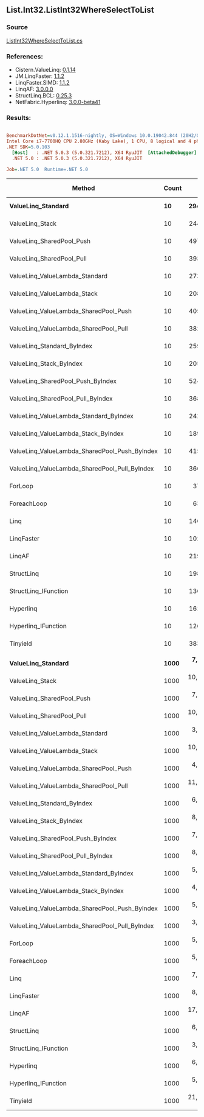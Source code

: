 ﻿## List.Int32.ListInt32WhereSelectToList

### Source
[ListInt32WhereSelectToList.cs](../LinqBenchmarks/List/Int32/ListInt32WhereSelectToList.cs)

### References:
- Cistern.ValueLinq: [0.1.14](https://www.nuget.org/packages/Cistern.ValueLinq/0.1.14)
- JM.LinqFaster: [1.1.2](https://www.nuget.org/packages/JM.LinqFaster/1.1.2)
- LinqFaster.SIMD: [1.1.2](https://www.nuget.org/packages/LinqFaster.SIMD/1.0.3)
- LinqAF: [3.0.0.0](https://www.nuget.org/packages/LinqAF/3.0.0.0)
- StructLinq.BCL: [0.25.3](https://www.nuget.org/packages/StructLinq.BCL/0.25.3)
- NetFabric.Hyperlinq: [3.0.0-beta41](https://www.nuget.org/packages/NetFabric.Hyperlinq/3.0.0-beta41)

### Results:
``` ini

BenchmarkDotNet=v0.12.1.1516-nightly, OS=Windows 10.0.19042.844 (20H2/October2020Update)
Intel Core i7-7700HQ CPU 2.80GHz (Kaby Lake), 1 CPU, 8 logical and 4 physical cores
.NET SDK=5.0.103
  [Host]   : .NET 5.0.3 (5.0.321.7212), X64 RyuJIT  [AttachedDebugger]
  .NET 5.0 : .NET 5.0.3 (5.0.321.7212), X64 RyuJIT

Job=.NET 5.0  Runtime=.NET 5.0  

```
|                                        Method | Count |         Mean |      Error |     StdDev | Ratio | RatioSD |  Gen 0 | Gen 1 | Gen 2 | Allocated |
|---------------------------------------------- |------ |-------------:|-----------:|-----------:|------:|--------:|-------:|------:|------:|----------:|
|                            **ValueLinq_Standard** |    **10** |    **294.81 ns** |   **1.857 ns** |   **1.646 ns** |  **7.78** |    **0.10** | **0.0200** |     **-** |     **-** |      **64 B** |
|                               ValueLinq_Stack |    10 |    244.57 ns |   0.738 ns |   0.654 ns |  6.46 |    0.07 | 0.0200 |     - |     - |      64 B |
|                     ValueLinq_SharedPool_Push |    10 |    497.38 ns |   1.982 ns |   1.655 ns | 13.12 |    0.16 | 0.0200 |     - |     - |      64 B |
|                     ValueLinq_SharedPool_Pull |    10 |    393.81 ns |   2.053 ns |   1.715 ns | 10.39 |    0.10 | 0.0200 |     - |     - |      64 B |
|                ValueLinq_ValueLambda_Standard |    10 |    273.81 ns |   1.308 ns |   1.092 ns |  7.22 |    0.07 | 0.0200 |     - |     - |      64 B |
|                   ValueLinq_ValueLambda_Stack |    10 |    208.82 ns |   0.866 ns |   0.810 ns |  5.51 |    0.07 | 0.0203 |     - |     - |      64 B |
|         ValueLinq_ValueLambda_SharedPool_Push |    10 |    405.00 ns |   3.277 ns |   3.065 ns | 10.68 |    0.12 | 0.0200 |     - |     - |      64 B |
|         ValueLinq_ValueLambda_SharedPool_Pull |    10 |    382.94 ns |   3.375 ns |   3.157 ns | 10.10 |    0.12 | 0.0200 |     - |     - |      64 B |
|                    ValueLinq_Standard_ByIndex |    10 |    259.82 ns |   1.522 ns |   1.349 ns |  6.86 |    0.07 | 0.0200 |     - |     - |      64 B |
|                       ValueLinq_Stack_ByIndex |    10 |    205.46 ns |   0.925 ns |   0.772 ns |  5.42 |    0.05 | 0.0203 |     - |     - |      64 B |
|             ValueLinq_SharedPool_Push_ByIndex |    10 |    524.77 ns |   2.032 ns |   1.801 ns | 13.86 |    0.13 | 0.0200 |     - |     - |      64 B |
|             ValueLinq_SharedPool_Pull_ByIndex |    10 |    368.77 ns |   1.378 ns |   1.222 ns |  9.74 |    0.11 | 0.0200 |     - |     - |      64 B |
|        ValueLinq_ValueLambda_Standard_ByIndex |    10 |    242.11 ns |   2.682 ns |   2.509 ns |  6.39 |    0.09 | 0.0200 |     - |     - |      64 B |
|           ValueLinq_ValueLambda_Stack_ByIndex |    10 |    189.21 ns |   1.106 ns |   0.981 ns |  5.00 |    0.06 | 0.0203 |     - |     - |      64 B |
| ValueLinq_ValueLambda_SharedPool_Push_ByIndex |    10 |    415.00 ns |   1.877 ns |   1.664 ns | 10.96 |    0.11 | 0.0200 |     - |     - |      64 B |
| ValueLinq_ValueLambda_SharedPool_Pull_ByIndex |    10 |    360.13 ns |   1.021 ns |   0.955 ns |  9.50 |    0.09 | 0.0200 |     - |     - |      64 B |
|                                       ForLoop |    10 |     37.91 ns |   0.419 ns |   0.392 ns |  1.00 |    0.00 | 0.0229 |     - |     - |      72 B |
|                                   ForeachLoop |    10 |     63.30 ns |   0.654 ns |   0.611 ns |  1.67 |    0.03 | 0.0229 |     - |     - |      72 B |
|                                          Linq |    10 |    146.47 ns |   0.646 ns |   0.573 ns |  3.87 |    0.04 | 0.0713 |     - |     - |     224 B |
|                                    LinqFaster |    10 |    102.31 ns |   0.786 ns |   0.735 ns |  2.70 |    0.03 | 0.0433 |     - |     - |     136 B |
|                                        LinqAF |    10 |    219.23 ns |   1.073 ns |   0.951 ns |  5.79 |    0.06 | 0.0229 |     - |     - |      72 B |
|                                    StructLinq |    10 |    198.21 ns |   2.982 ns |   2.789 ns |  5.23 |    0.07 | 0.0508 |     - |     - |     160 B |
|                          StructLinq_IFunction |    10 |    136.42 ns |   0.758 ns |   0.672 ns |  3.60 |    0.04 | 0.0203 |     - |     - |      64 B |
|                                     Hyperlinq |    10 |    161.46 ns |   0.707 ns |   0.661 ns |  4.26 |    0.05 | 0.0203 |     - |     - |      64 B |
|                           Hyperlinq_IFunction |    10 |    126.00 ns |   0.950 ns |   0.842 ns |  3.33 |    0.04 | 0.0203 |     - |     - |      64 B |
|                                      Tinyield |    10 |    383.54 ns |   2.970 ns |   2.779 ns | 10.12 |    0.15 | 0.2980 |     - |     - |     936 B |
|                                               |       |              |            |            |       |         |        |       |       |           |
|                            **ValueLinq_Standard** |  **1000** |  **7,115.05 ns** |  **47.720 ns** |  **44.637 ns** |  **1.42** |    **0.01** | **1.3657** |     **-** |     **-** |   **4,304 B** |
|                               ValueLinq_Stack |  1000 | 10,546.75 ns |  50.875 ns |  47.588 ns |  2.11 |    0.02 | 1.3275 |     - |     - |   4,176 B |
|                     ValueLinq_SharedPool_Push |  1000 |  7,702.78 ns |  88.529 ns |  82.810 ns |  1.54 |    0.02 | 0.6561 |     - |     - |   2,072 B |
|                     ValueLinq_SharedPool_Pull |  1000 | 10,544.60 ns |  46.391 ns |  36.219 ns |  2.10 |    0.01 | 0.6561 |     - |     - |   2,072 B |
|                ValueLinq_ValueLambda_Standard |  1000 |  3,849.31 ns |  46.515 ns |  43.510 ns |  0.77 |    0.01 | 1.3657 |     - |     - |   4,304 B |
|                   ValueLinq_ValueLambda_Stack |  1000 | 10,647.63 ns |  29.283 ns |  24.453 ns |  2.13 |    0.01 | 1.3275 |     - |     - |   4,176 B |
|         ValueLinq_ValueLambda_SharedPool_Push |  1000 |  4,591.30 ns |  22.655 ns |  20.083 ns |  0.92 |    0.01 | 0.6561 |     - |     - |   2,072 B |
|         ValueLinq_ValueLambda_SharedPool_Pull |  1000 | 11,471.09 ns |  35.922 ns |  31.844 ns |  2.29 |    0.02 | 0.6561 |     - |     - |   2,072 B |
|                    ValueLinq_Standard_ByIndex |  1000 |  6,716.73 ns |  50.151 ns |  44.458 ns |  1.34 |    0.01 | 1.3657 |     - |     - |   4,304 B |
|                       ValueLinq_Stack_ByIndex |  1000 |  8,011.36 ns |  41.889 ns |  32.704 ns |  1.60 |    0.01 | 1.3275 |     - |     - |   4,176 B |
|             ValueLinq_SharedPool_Push_ByIndex |  1000 |  7,791.75 ns |  65.363 ns |  61.141 ns |  1.56 |    0.02 | 0.6561 |     - |     - |   2,072 B |
|             ValueLinq_SharedPool_Pull_ByIndex |  1000 |  8,646.72 ns |  61.345 ns |  54.381 ns |  1.73 |    0.01 | 0.6561 |     - |     - |   2,072 B |
|        ValueLinq_ValueLambda_Standard_ByIndex |  1000 |  5,336.95 ns |  34.801 ns |  32.553 ns |  1.07 |    0.01 | 1.3657 |     - |     - |   4,304 B |
|           ValueLinq_ValueLambda_Stack_ByIndex |  1000 |  4,854.57 ns |  60.764 ns |  53.866 ns |  0.97 |    0.01 | 1.3275 |     - |     - |   4,176 B |
| ValueLinq_ValueLambda_SharedPool_Push_ByIndex |  1000 |  5,498.13 ns |  24.519 ns |  21.735 ns |  1.10 |    0.01 | 0.6561 |     - |     - |   2,072 B |
| ValueLinq_ValueLambda_SharedPool_Pull_ByIndex |  1000 |  3,600.91 ns |  36.414 ns |  34.061 ns |  0.72 |    0.01 | 0.6599 |     - |     - |   2,072 B |
|                                       ForLoop |  1000 |  5,007.82 ns |  29.684 ns |  27.766 ns |  1.00 |    0.00 | 1.3657 |     - |     - |   4,304 B |
|                                   ForeachLoop |  1000 |  5,482.30 ns |  66.945 ns |  62.621 ns |  1.09 |    0.01 | 1.3657 |     - |     - |   4,304 B |
|                                          Linq |  1000 |  7,977.01 ns |  56.620 ns |  52.962 ns |  1.59 |    0.02 | 1.4191 |     - |     - |   4,456 B |
|                                    LinqFaster |  1000 |  8,178.33 ns |  72.331 ns |  67.659 ns |  1.63 |    0.02 | 2.0294 |     - |     - |   6,376 B |
|                                        LinqAF |  1000 | 17,349.68 ns | 180.278 ns | 168.632 ns |  3.46 |    0.04 | 1.3428 |     - |     - |   4,304 B |
|                                    StructLinq |  1000 |  6,901.24 ns |  39.133 ns |  36.605 ns |  1.38 |    0.01 | 0.6866 |     - |     - |   2,168 B |
|                          StructLinq_IFunction |  1000 |  3,856.22 ns |  22.145 ns |  19.631 ns |  0.77 |    0.01 | 0.6561 |     - |     - |   2,072 B |
|                                     Hyperlinq |  1000 |  6,915.36 ns |  57.553 ns |  53.835 ns |  1.38 |    0.01 | 0.6561 |     - |     - |   2,072 B |
|                           Hyperlinq_IFunction |  1000 |  5,072.81 ns |  23.426 ns |  19.562 ns |  1.01 |    0.01 | 0.6561 |     - |     - |   2,072 B |
|                                      Tinyield |  1000 | 21,589.29 ns | 211.434 ns | 197.775 ns |  4.31 |    0.05 | 1.6174 |     - |     - |   5,168 B |
